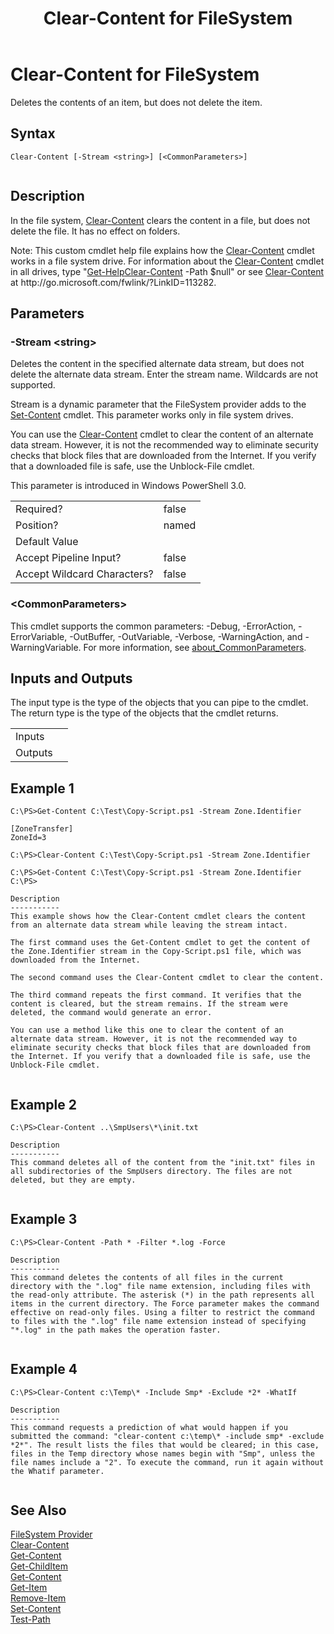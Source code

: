 ﻿---
title: Clear-Content for FileSystem
ms.custom: na
ms.reviewer: na
ms.suite: na
ms.tgt_pltfrm: na
ms.topic: article
---
# Clear-Content for FileSystem
Deletes the contents of an item, but does not delete the item.  
  
## Syntax  
  
```  
Clear-Content [-Stream <string>] [<CommonParameters>]  
  
```  
  
## Description  
 In the file system, [Clear\-Content](Clear-Content.md) clears the content in a file, but does not delete the file. It has no effect on folders.  
  
 Note: This custom cmdlet help file explains how the [Clear\-Content](Clear-Content.md) cmdlet works in a file system drive. For information about the [Clear\-Content](Clear-Content.md) cmdlet in all drives, type "[Get\-Help](Get-Help.md)[Clear\-Content](Clear-Content.md) \-Path $null" or see [Clear\-Content](Clear-Content.md) at http:\/\/go.microsoft.com\/fwlink\/?LinkID\=113282.  
  
## Parameters  
  
### \-Stream \<string\>  
 Deletes the content in the specified alternate data stream, but does not delete the alternate data stream. Enter the stream name. Wildcards are not supported.  
  
 Stream is a dynamic parameter that the FileSystem provider adds to the [Set\-Content](Set-Content.md) cmdlet. This parameter works only in file system drives.  
  
 You can use the [Clear\-Content](Clear-Content.md) cmdlet to clear the content of an alternate data stream. However, it is not the recommended way to eliminate security checks that block files that are downloaded from the Internet. If you verify that a downloaded file is safe, use the Unblock\-File cmdlet.  
  
 This parameter is introduced in Windows PowerShell 3.0.  
  
|||  
|-|-|  
|Required?|false|  
|Position?|named|  
|Default Value||  
|Accept Pipeline Input?|false|  
|Accept Wildcard Characters?|false|  
  
### \<CommonParameters\>  
 This cmdlet supports the common parameters: \-Debug, \-ErrorAction, \-ErrorVariable, \-OutBuffer, \-OutVariable,  \-Verbose, \-WarningAction, and \-WarningVariable. For more information, see [about\_CommonParameters](../Topic/about_CommonParameters.md).  
  
## Inputs and Outputs  
 The input type is the type of the objects that you can pipe to the cmdlet. The return type is the type of the objects that the cmdlet returns.  
  
|||  
|-|-|  
|Inputs||  
|Outputs||  
  
## Example 1  
  
```  
C:\PS>Get-Content C:\Test\Copy-Script.ps1 -Stream Zone.Identifier  
  
[ZoneTransfer]  
ZoneId=3  
  
C:\PS>Clear-Content C:\Test\Copy-Script.ps1 -Stream Zone.Identifier  
  
C:\PS>Get-Content C:\Test\Copy-Script.ps1 -Stream Zone.Identifier  
C:\PS>  
  
Description  
-----------  
This example shows how the Clear-Content cmdlet clears the content from an alternate data stream while leaving the stream intact.  
  
The first command uses the Get-Content cmdlet to get the content of the Zone.Identifier stream in the Copy-Script.ps1 file, which was downloaded from the Internet.  
  
The second command uses the Clear-Content cmdlet to clear the content.   
  
The third command repeats the first command. It verifies that the content is cleared, but the stream remains. If the stream were deleted, the command would generate an error.  
  
You can use a method like this one to clear the content of an alternate data stream. However, it is not the recommended way to eliminate security checks that block files that are downloaded from the Internet. If you verify that a downloaded file is safe, use the Unblock-File cmdlet.  
  
```  
  
## Example 2  
  
```  
C:\PS>Clear-Content ..\SmpUsers\*\init.txt  
  
Description  
-----------  
This command deletes all of the content from the "init.txt" files in all subdirectories of the SmpUsers directory. The files are not deleted, but they are empty.  
  
```  
  
## Example 3  
  
```  
C:\PS>Clear-Content -Path * -Filter *.log -Force  
  
Description  
-----------  
This command deletes the contents of all files in the current directory with the ".log" file name extension, including files with the read-only attribute. The asterisk (*) in the path represents all items in the current directory. The Force parameter makes the command effective on read-only files. Using a filter to restrict the command to files with the ".log" file name extension instead of specifying "*.log" in the path makes the operation faster.  
  
```  
  
## Example 4  
  
```  
C:\PS>Clear-Content c:\Temp\* -Include Smp* -Exclude *2* -WhatIf  
  
Description  
-----------  
This command requests a prediction of what would happen if you submitted the command: "clear-content c:\temp\* -include smp* -exclude *2*". The result lists the files that would be cleared; in this case, files in the Temp directory whose names begin with "Smp", unless the file names include a "2". To execute the command, run it again without the Whatif parameter.  
  
```  
  
## See Also  
 [FileSystem Provider](../Topic/FileSystem-Provider.md)   
 [Clear\-Content](Clear-Content.md)   
 [Get\-Content](Get-Content.md)   
 [Get\-ChildItem](Get-ChildItem.md)   
 [Get\-Content](Get-Content.md)   
 [Get\-Item](Get-Item.md)   
 [Remove\-Item](Remove-Item.md)   
 [Set\-Content](Set-Content.md)   
 [Test\-Path](Test-Path.md)

